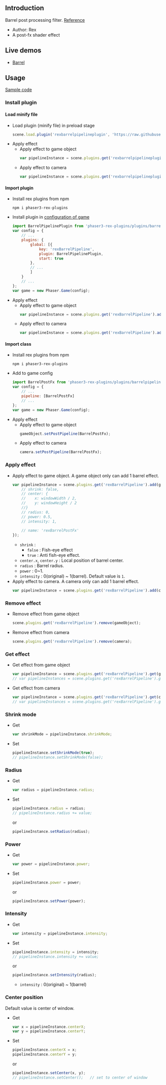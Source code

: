 ## Introduction

Barrel post processing filter. [Reference](http://www.geeks3d.com/20140213/glsl-shader-library-fish-eye-and-dome-and-barrel-distortion-post-processing-filters/)

- Author: Rex
- A post-fx shader effect

## Live demos

- [Barrel](https://codepen.io/rexrainbow/pen/OJmGGVB)

## Usage

[Sample code](https://github.com/rexrainbow/phaser3-rex-notes/tree/master/examples/shader-barrel)

### Install plugin

#### Load minify file

- Load plugin (minify file) in preload stage
    ```javascript
    scene.load.plugin('rexbarrelpipelineplugin', 'https://raw.githubusercontent.com/rexrainbow/phaser3-rex-notes/master/dist/rexbarrelpipelineplugin.min.js', true);
    ```
- Apply effect
    - Apply effect to game object
        ```javascript
        var pipelineInstance = scene.plugins.get('rexbarrelpipelineplugin').add(gameObject, config);
        ```
    - Apply effect to camera
        ```javascript
        var pipelineInstance = scene.plugins.get('rexbarrelpipelineplugin').add(camera, config);
        ```

#### Import plugin

- Install rex plugins from npm
    ```
    npm i phaser3-rex-plugins
    ```
- Install plugin in [configuration of game](game.md#configuration)
    ```javascript
    import BarrelPipelinePlugin from 'phaser3-rex-plugins/plugins/barrelpipeline-plugin.js';
    var config = {
        // ...
        plugins: {
            global: [{
                key: 'rexBarrelPipeline',
                plugin: BarrelPipelinePlugin,
                start: true
            },
            // ...
            ]
        }
        // ...
    };
    var game = new Phaser.Game(config);
    ```
- Apply effect
    - Apply effect to game object
        ```javascript
        var pipelineInstance = scene.plugins.get('rexBarrelPipeline').add(gameObject, config);
        ```
    - Apply effect to camera
        ```javascript
        var pipelineInstance = scene.plugins.get('rexBarrelPipeline').add(camera, config);
        ```

#### Import class

- Install rex plugins from npm
    ```
    npm i phaser3-rex-plugins
    ```
- Add to game config
    ```javascript
    import BarrelPostFx from 'phaser3-rex-plugins/plugins/barrelpipeline.js';
    var config = {
        // ...
        pipeline: [BarrelPostFx]
        // ...
    };
    var game = new Phaser.Game(config);
    ```
- Apply effect
    - Apply effect to game object
        ```javascript
        gameObject.setPostPipeline(BarrelPostFx);
        ```
    - Apply effect to camera
        ```javascript
        camera.setPostPipeline(BarrelPostFx);
        ```

### Apply effect

- Apply effect to game object. A game object only can add 1 barrel effect.
    ```javascript
    var pipelineInstance = scene.plugins.get('rexBarrelPipeline').add(gameObject, {
        // shrink: false,
        // center: {
        //    x: windowWidth / 2,
        //    y: windowHeight / 2
        //}
        // radius: 0,
        // power: 0.5,
        // intensity: 1,
        
        // name: 'rexBarrelPostFx'
    });
    ```
    - `shrink` : 
        - `false` : Fish-eye effect
        - `true` : Anti fish-eye effect.
    - `center.x`, `center.y` : Local position of barrel center.
    - `radius` : Barrel radius.
    - `power` : 0~1.
    - `intensity` : 0(original) ~ 1(barrel). Default value is `1`.
- Apply effect to camera. A camera only can add 1 barrel effect.
    ```javascript
    var pipelineInstance = scene.plugins.get('rexBarrelPipeline').add(camera, config);
    ```

### Remove effect

- Remove effect from game object
    ```javascript
    scene.plugins.get('rexBarrelPipeline').remove(gameObject);
    ```
- Remove effect from camera
    ```javascript
    scene.plugins.get('rexBarrelPipeline').remove(camera);
    ```

### Get effect

- Get effect from game object
    ```javascript
    var pipelineInstance = scene.plugins.get('rexBarrelPipeline').get(gameObject)[0];
    // var pipelineInstances = scene.plugins.get('rexBarrelPipeline').get(gameObject);
    ```
- Get effect from camera
    ```javascript
    var pipelineInstance = scene.plugins.get('rexBarrelPipeline').get(camera)[0];
    // var pipelineInstances = scene.plugins.get('rexBarrelPipeline').get(camera);
    ```

### Shrink mode

- Get
    ```javascript
    var shrinkMode = pipelineInstance.shrinkMode;
    ```
- Set
    ```javascript
    pipelineInstance.setShrinkMode(true);
    // pipelineInstance.setShrinkMode(false);
    ```

### Radius

- Get
    ```javascript
    var radius = pipelineInstance.radius;
    ```
- Set
    ```javascript
    pipelineInstance.radius = radius;
    // pipelineInstance.radius += value;
    ```
    or
    ```javascript
    pipelineInstance.setRadius(radius);
    ```

### Power

- Get
    ```javascript
    var power = pipelineInstance.power;
    ```
- Set
    ```javascript
    pipelineInstance.power = power;
    ```
    or
    ```javascript
    pipelineInstance.setPower(power);
    ```

### Intensity

- Get
    ```javascript
    var intensity = pipelineInstance.intensity;
    ```
- Set
    ```javascript
    pipelineInstance.intensity = intensity;
    // pipelineInstance.intensity += value;
    ```
    or
    ```javascript
    pipelineInstance.setIntensity(radius);
    ```
    - `intensity` : 0(original) ~ 1(barrel)

### Center position

Default value is center of window.

- Get
    ```javascript
    var x = pipelineInstance.centerX;
    var y = pipelineInstance.centerY;
    ```
- Set
    ```javascript
    pipelineInstance.centerX = x;
    pipelineInstance.centerY = y;
    ```
    or
    ```javascript
    pipelineInstance.setCenter(x, y);
    // pipelineInstance.setCenter();   // set to center of window
    ```